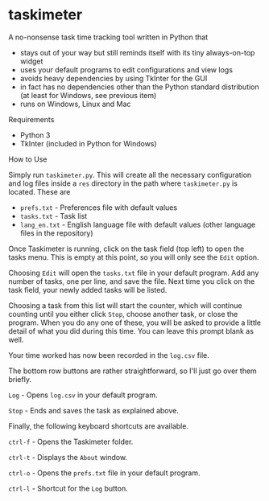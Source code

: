 # taskimeter

A no-nonsense task time tracking tool written in Python that
* stays out of your way but still reminds itself with its tiny always-on-top widget
* uses your default programs to edit configurations and view logs
* avoids heavy dependencies by using TkInter for the GUI
* in fact has no dependencies other than the Python standard distribution (at least for Windows, see previous item)
* runs on Windows, Linux and Mac

Requirements

* Python 3
* TkInter (included in Python for Windows)

How to Use

Simply run ```taskimeter.py```. This will create all the necessary configuration and log files inside a ```res``` directory in the path where ```taskimeter.py``` is located. These are
* ```prefs.txt``` - Preferences file with default values
* ```tasks.txt``` - Task list
* ```lang_en.txt``` - English language file with default values (other language files in the repository)

Once Taskimeter is running, click on the task field (top left) to open the tasks menu. This is empty at this point, so you will only see the ```Edit``` option.

Choosing ```Edit``` will open the ```tasks.txt``` file in your default program. Add any number of tasks, one per line, and save the file. Next time you click on the task field, your newly added tasks will be listed.

Choosing a task from this list will start the counter, which will continue counting until you either click ```Stop```, choose another task, or close the program. When you do any one of these, you will be asked to provide a little detail of what you did during this time. You can leave this prompt blank as well.

Your time worked has now been recorded in the  ```log.csv``` file.

The bottom row buttons are rather straightforward, so I'll just go over them briefly.

```Log``` - Opens ```log.csv``` in your default program.

```Stop``` - Ends and saves the task as explained above.

Finally, the following keyboard shortcuts are available.

```ctrl-f``` - Opens the Taskimeter folder.

```ctrl-t``` - Displays the ```About``` window.

```ctrl-o``` - Opens the ```prefs.txt``` file in your default program.

```ctrl-l``` - Shortcut for the ```Log``` button.
